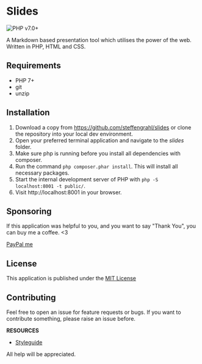Slides
===

![PHP v7.0+](https://img.shields.io/static/v1?label=PHP&message=v7.0%2B&color=blueviolet)

A Markdown based presentation tool which utilises the power of the web. Written in PHP, HTML and CSS.

Requirements
---

 * PHP 7+
 * git
 * unzip

Installation
---

1. Download a copy from https://github.com/steffengrahl/slides or clone the repository into your local dev environment.
2. Open your preferred terminal application and navigate to the _slides_ folder.
3. Make sure php is running before you install all dependencies with composer.
4. Run the command `php composer.phar install`. This will install all necessary packages.
5. Start the internal development server of PHP with `php -S localhost:8001 -t public/`.
6. Visit http://localhost:8001 in your browser.

Sponsoring
---

If this application was helpful to you, and you want to say "Thank You", you can buy me a coffee. <3

[PayPal me](https://paypal.me/steffengrahl)

License
---

This application is published under the [MIT License](LICENSE)

Contributing
---

Feel free to open an issue for feature requests or bugs. If you want to contribute something, please raise an issue before.

__RESOURCES__

* [Styleguide](https://codepen.io/collection/dbzkxx)

All help will be appreciated.
